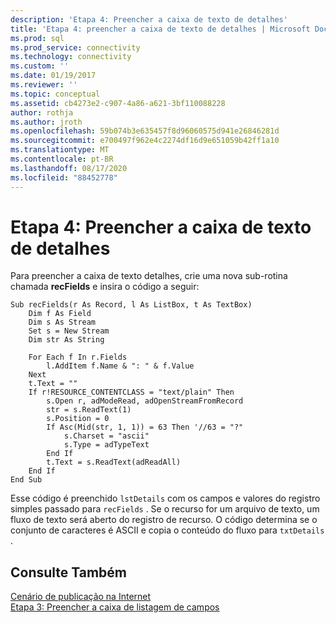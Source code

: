 ```yaml
---
description: 'Etapa 4: Preencher a caixa de texto de detalhes'
title: 'Etapa 4: preencher a caixa de texto de detalhes | Microsoft Docs'
ms.prod: sql
ms.prod_service: connectivity
ms.technology: connectivity
ms.custom: ''
ms.date: 01/19/2017
ms.reviewer: ''
ms.topic: conceptual
ms.assetid: cb4273e2-c907-4a86-a621-3bf110088228
author: rothja
ms.author: jroth
ms.openlocfilehash: 59b074b3e635457f8d96060575d941e26846281d
ms.sourcegitcommit: e700497f962e4c2274df16d9e651059b42ff1a10
ms.translationtype: MT
ms.contentlocale: pt-BR
ms.lasthandoff: 08/17/2020
ms.locfileid: "88452778"
---
```

# <a name="step-4-populate-the-details-text-box"></a>Etapa 4: Preencher a caixa de texto de detalhes
Para preencher a caixa de texto detalhes, crie uma nova sub-rotina chamada **recFields** e insira o código a seguir:  
  
```  
Sub recFields(r As Record, l As ListBox, t As TextBox)  
    Dim f As Field  
    Dim s As Stream  
    Set s = New Stream  
    Dim str As String  
  
    For Each f In r.Fields  
        l.AddItem f.Name & ": " & f.Value  
    Next  
    t.Text = ""  
    If r!RESOURCE_CONTENTCLASS = "text/plain" Then  
        s.Open r, adModeRead, adOpenStreamFromRecord  
        str = s.ReadText(1)  
        s.Position = 0  
        If Asc(Mid(str, 1, 1)) = 63 Then '//63 = "?"  
            s.Charset = "ascii"  
            s.Type = adTypeText  
        End If  
        t.Text = s.ReadText(adReadAll)  
    End If  
End Sub  
```  
  
 Esse código é preenchido `lstDetails` com os campos e valores do registro simples passado para `recFields` . Se o recurso for um arquivo de texto, um fluxo de texto será aberto do registro de recurso. O código determina se o conjunto de caracteres é ASCII e copia o conteúdo do fluxo para `txtDetails` .  
  
## <a name="see-also"></a>Consulte Também  
 [Cenário de publicação na Internet](../../../ado/guide/data/internet-publishing-scenario.md)   
 [Etapa 3: Preencher a caixa de listagem de campos](../../../ado/guide/data/step-3-populate-the-fields-list-box.md)
